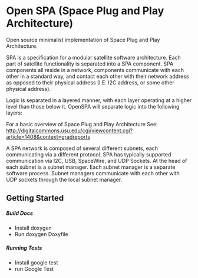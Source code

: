 # Open SPA (Space Plug and Play Architecture)

Open source minimalist implementation of Space Plug and Play Architecture.

SPA is a specification for a modular satellite software architecture. Each
part of satellite functionality is separated into a SPA component. SPA components
all reside in a network, components communicate with each other in a standard
way, and contact each other with their network address as opposed to their physical
address (I.E. I2C address, or some other physical address).

Logic is separated in a layered manner, with each layer operating at a higher level
than those below it. OpenSPA will separate logic into the following layers:

For a basic overview of Space Plug and Play Architecture See:
http://digitalcommons.usu.edu/cgi/viewcontent.cgi?article=1408&context=gradreports

A SPA network is composed of several different subnets, each communicating via
a different protocol. SPA has typically supported communication via I2C, USB,
SpaceWire, and UDP Sockets. At the head of each subnet is a subnet manager. Each
subnet manager is a separate software process. Subnet managers communicate with each
other with UDP sockets through the local subnet manager.

## Getting Started
##### Build Docs
  * Install doxygen
  * Run doxygen Doxyfile

##### Running Tests
  * Install google test
  * run Google Test

<!-- ## Developer Notes
#####  Abstraction Layer
* Abstract platform specific functionality like sockets
##### Testing
##### Documentation -->
  <!-- //! I am the brief message, I give a short overview of what a method does
  //! \param myParam - I describe a parameter
  //! \return - I describe a return value
  bool example(int myParam){return true;} -->
